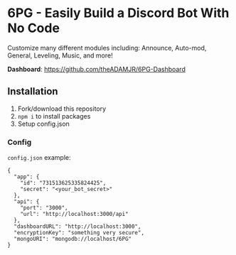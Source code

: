 # 6PG - Easily Build a Discord Bot With No Code
Customize many different modules including:
Announce, Auto-mod, General, Leveling, Music, and more!

**Dashboard**: https://github.com/theADAMJR/6PG-Dashboard

## Installation
1) Fork/download this repository
2) `npm i` to install packages
3) Setup config.json

### Config
`config.json` example:
```
{
  "app": {
    "id": "731513625335824425",
    "secret": "<your_bot_secret>"
  },
  "api": {
    "port": "3000",
    "url": "http://localhost:3000/api"
  },
  "dashboardURL": "http://localhost:3000",
  "encryptionKey": "something very secure",
  "mongoURI": "mongodb://localhost/6PG"
}
```
